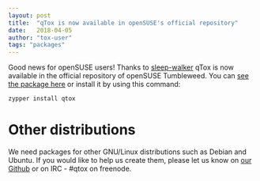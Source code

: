 ```yaml
---
layout: post
title:  "qTox is now available in openSUSE's official repository"
date:   2018-04-05
author: "tox-user"
tags: "packages"
---
```


Good news for openSUSE users! Thanks to [sleep-walker](https://github.com/sleep-walker) qTox is now available in the official repository of openSUSE Tumbleweed. You can [see the package here](https://software.opensuse.org/package/qtox?search_term=qtox) or install it by using this command:
```
zypper install qtox
```

# Other distributions
We need packages for other GNU/Linux distributions such as Debian and Ubuntu. If you would like to help us create them, please let us know on [our Github](https://github.com/qTox/qTox) or on IRC - #qtox on freenode.
